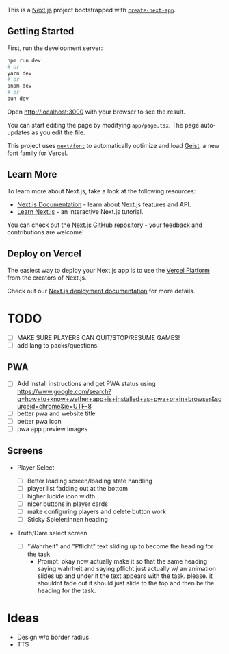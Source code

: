 This is a [Next.js](https://nextjs.org) project bootstrapped with [`create-next-app`](https://nextjs.org/docs/app/api-reference/cli/create-next-app).

## Getting Started

First, run the development server:

```bash
npm run dev
# or
yarn dev
# or
pnpm dev
# or
bun dev
```

Open [http://localhost:3000](http://localhost:3000) with your browser to see the result.

You can start editing the page by modifying `app/page.tsx`. The page auto-updates as you edit the file.

This project uses [`next/font`](https://nextjs.org/docs/app/building-your-application/optimizing/fonts) to automatically optimize and load [Geist](https://vercel.com/font), a new font family for Vercel.

## Learn More

To learn more about Next.js, take a look at the following resources:

- [Next.js Documentation](https://nextjs.org/docs) - learn about Next.js features and API.
- [Learn Next.js](https://nextjs.org/learn) - an interactive Next.js tutorial.

You can check out [the Next.js GitHub repository](https://github.com/vercel/next.js) - your feedback and contributions are welcome!

## Deploy on Vercel

The easiest way to deploy your Next.js app is to use the [Vercel Platform](https://vercel.com/new?utm_medium=default-template&filter=next.js&utm_source=create-next-app&utm_campaign=create-next-app-readme) from the creators of Next.js.

Check out our [Next.js deployment documentation](https://nextjs.org/docs/app/building-your-application/deploying) for more details.

# TODO

- [ ] MAKE SURE PLAYERS CAN QUIT/STOP/RESUME GAMES!
- [ ] add lang to packs/questions.

## PWA

- [ ] Add install instructions and get PWA status using https://www.google.com/search?q=how+to+know+wether+app+is+installed+as+pwa+or+in+browser&sourceid=chrome&ie=UTF-8
- [ ] better pwa and website title
- [ ] better pwa icon
- [ ] pwa app preview images

## Screens

- Player Select

  - [ ] Better loading screen/loading state handling
  - [ ] player list fadding out at the bottom
  - [ ] higher lucide icon width
  - [ ] nicer buttons in player cards
  - [ ] make configuring players and delete button work
  - [ ] Sticky Spieler:innen heading

- Truth/Dare select screen
  - [ ] "Wahrheit" and "Pflicht" text sliding up to become the heading for the task
    - Prompt: okay now actually make it so that the same heading saying wahrheit and saying pflicht just actually w/ an animation slides up and under it the text appears with the task. please. it shouldnt fade out it should just slide to the top and then be the heading for the task.

# Ideas

- Design w/o border radius
- TTS
